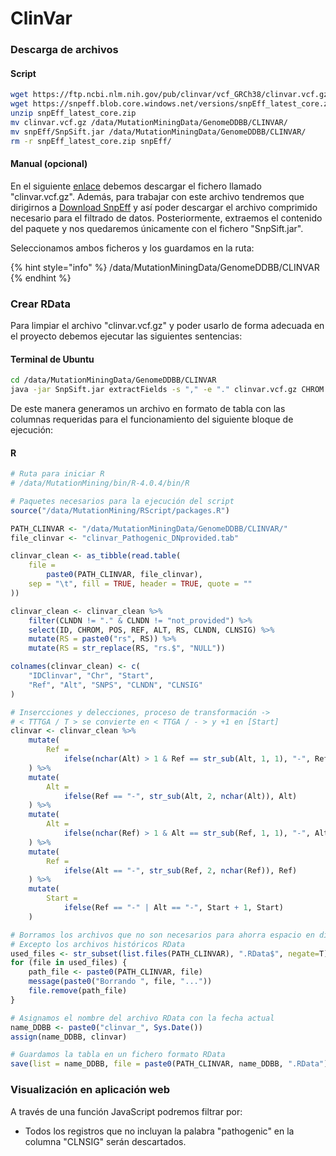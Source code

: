 # ClinVar

### Descarga de archivos

#### Script

```bash
wget https://ftp.ncbi.nlm.nih.gov/pub/clinvar/vcf_GRCh38/clinvar.vcf.gz
wget https://snpeff.blob.core.windows.net/versions/snpEff_latest_core.zip
unzip snpEff_latest_core.zip 
mv clinvar.vcf.gz /data/MutationMiningData/GenomeDDBB/CLINVAR/
mv snpEff/SnpSift.jar /data/MutationMiningData/GenomeDDBB/CLINVAR/
rm -r snpEff_latest_core.zip snpEff/    
```

#### Manual (opcional)

En el siguiente [enlace](https://ftp.ncbi.nlm.nih.gov/pub/clinvar/vcf\_GRCh38/) debemos descargar el fichero llamado "clinvar.vcf.gz". Además, para trabajar con este archivo tendremos que dirigirnos a [Download SnpEff](https://snpeff.blob.core.windows.net/versions/snpEff\_latest\_core.zip) y así poder descargar el archivo comprimido necesario para el filtrado de datos. Posteriormente, extraemos el contenido del paquete y nos quedaremos únicamente con el fichero "SnpSift.jar".&#x20;

Seleccionamos ambos ficheros y los guardamos en la ruta:

{% hint style="info" %}
/data/MutationMiningData/GenomeDDBB/CLINVAR
{% endhint %}

### Crear RData

Para limpiar el archivo "clinvar.vcf.gz" y poder usarlo de forma adecuada en el proyecto debemos ejecutar las siguientes sentencias:

#### Terminal de Ubuntu

```bash
cd /data/MutationMiningData/GenomeDDBB/CLINVAR
java -jar SnpSift.jar extractFields -s "," -e "." clinvar.vcf.gz CHROM POS ID RS REF ALT CLNDN CLNSIG CLNDISDB > clinvar_Pathogenic_DNprovided.tab
```

De este manera generamos un archivo en formato de tabla con las columnas requeridas para el funcionamiento del siguiente bloque de ejecución:

#### R

```r
# Ruta para iniciar R
# /data/MutationMining/bin/R-4.0.4/bin/R

# Paquetes necesarios para la ejecución del script
source("/data/MutationMining/RScript/packages.R")

PATH_CLINVAR <- "/data/MutationMiningData/GenomeDDBB/CLINVAR/"
file_clinvar <- "clinvar_Pathogenic_DNprovided.tab"

clinvar_clean <- as_tibble(read.table(
    file =
        paste0(PATH_CLINVAR, file_clinvar),
    sep = "\t", fill = TRUE, header = TRUE, quote = ""
))

clinvar_clean <- clinvar_clean %>%
    filter(CLNDN != "." & CLNDN != "not_provided") %>%
    select(ID, CHROM, POS, REF, ALT, RS, CLNDN, CLNSIG) %>%
    mutate(RS = paste0("rs", RS)) %>%
    mutate(RS = str_replace(RS, "rs.$", "NULL"))

colnames(clinvar_clean) <- c(
    "IDClinvar", "Chr", "Start",
    "Ref", "Alt", "SNPS", "CLNDN", "CLNSIG"
)

# Insercciones y delecciones, proceso de transformación ->
# < TTTGA / T > se convierte en < TTGA / - > y +1 en [Start]
clinvar <- clinvar_clean %>%
    mutate(
        Ref =
            ifelse(nchar(Alt) > 1 & Ref == str_sub(Alt, 1, 1), "-", Ref)
    ) %>%
    mutate(
        Alt =
            ifelse(Ref == "-", str_sub(Alt, 2, nchar(Alt)), Alt)
    ) %>%
    mutate(
        Alt =
            ifelse(nchar(Ref) > 1 & Alt == str_sub(Ref, 1, 1), "-", Alt)
    ) %>%
    mutate(
        Ref =
            ifelse(Alt == "-", str_sub(Ref, 2, nchar(Ref)), Ref)
    ) %>%
    mutate(
        Start =
            ifelse(Ref == "-" | Alt == "-", Start + 1, Start)
    )

# Borramos los archivos que no son necesarios para ahorra espacio en disco
# Excepto los archivos históricos RData
used_files <- str_subset(list.files(PATH_CLINVAR), ".RData$", negate=T)
for (file in used_files) {
    path_file <- paste0(PATH_CLINVAR, file)
    message(paste0("Borrando ", file, "..."))
    file.remove(path_file)
}

# Asignamos el nombre del archivo RData con la fecha actual
name_DDBB <- paste0("clinvar_", Sys.Date())
assign(name_DDBB, clinvar)

# Guardamos la tabla en un fichero formato RData
save(list = name_DDBB, file = paste0(PATH_CLINVAR, name_DDBB, ".RData"))
```

### Visualización en aplicación web

A través de una función JavaScript podremos filtrar por:

* Todos los registros que no incluyan la palabra "pathogenic" en la columna "CLNSIG" serán descartados.

